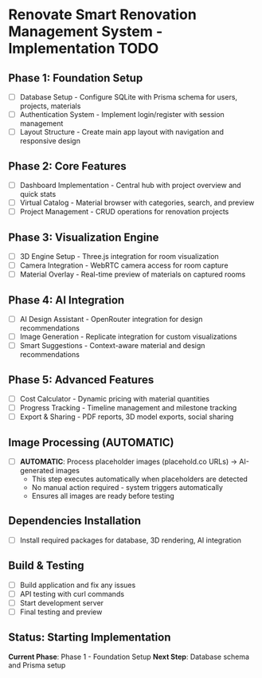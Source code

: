 # Renovate Smart Renovation Management System - Implementation TODO

## Phase 1: Foundation Setup
- [ ] Database Setup - Configure SQLite with Prisma schema for users, projects, materials
- [ ] Authentication System - Implement login/register with session management
- [ ] Layout Structure - Create main app layout with navigation and responsive design

## Phase 2: Core Features  
- [ ] Dashboard Implementation - Central hub with project overview and quick stats
- [ ] Virtual Catalog - Material browser with categories, search, and preview
- [ ] Project Management - CRUD operations for renovation projects

## Phase 3: Visualization Engine
- [ ] 3D Engine Setup - Three.js integration for room visualization
- [ ] Camera Integration - WebRTC camera access for room capture
- [ ] Material Overlay - Real-time preview of materials on captured rooms

## Phase 4: AI Integration
- [ ] AI Design Assistant - OpenRouter integration for design recommendations
- [ ] Image Generation - Replicate integration for custom visualizations
- [ ] Smart Suggestions - Context-aware material and design recommendations

## Phase 5: Advanced Features
- [ ] Cost Calculator - Dynamic pricing with material quantities
- [ ] Progress Tracking - Timeline management and milestone tracking
- [ ] Export & Sharing - PDF reports, 3D model exports, social sharing

## Image Processing (AUTOMATIC)
- [ ] **AUTOMATIC**: Process placeholder images (placehold.co URLs) → AI-generated images
  - This step executes automatically when placeholders are detected
  - No manual action required - system triggers automatically
  - Ensures all images are ready before testing

## Dependencies Installation
- [ ] Install required packages for database, 3D rendering, AI integration

## Build & Testing
- [ ] Build application and fix any issues
- [ ] API testing with curl commands
- [ ] Start development server
- [ ] Final testing and preview

## Status: Starting Implementation
**Current Phase**: Phase 1 - Foundation Setup
**Next Step**: Database schema and Prisma setup